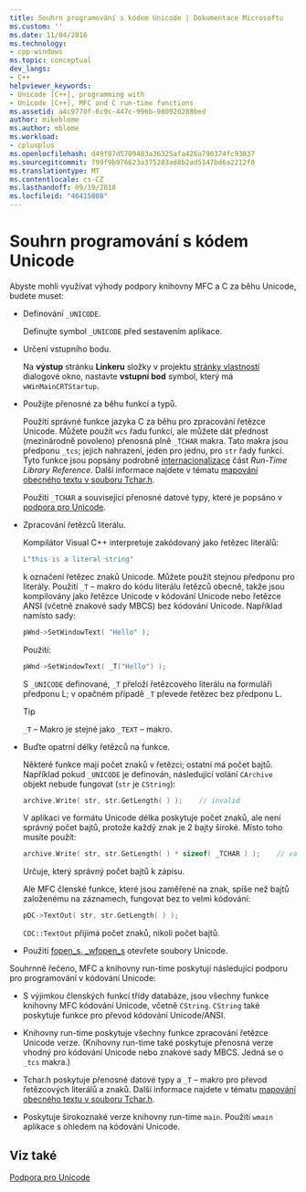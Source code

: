```yaml
---
title: Souhrn programování s kódem Unicode | Dokumentace Microsoftu
ms.custom: ''
ms.date: 11/04/2016
ms.technology:
- cpp-windows
ms.topic: conceptual
dev_langs:
- C++
helpviewer_keywords:
- Unicode [C++], programming with
- Unicode [C++], MFC and C run-time functions
ms.assetid: a4c9770f-6c9c-447c-996b-980920288bed
author: mikeblome
ms.author: mblome
ms.workload:
- cplusplus
ms.openlocfilehash: d49f87d5709483a36325afa426a790374fc93837
ms.sourcegitcommit: 799f9b976623a375203ad8b2ad5147bd6a2212f0
ms.translationtype: MT
ms.contentlocale: cs-CZ
ms.lasthandoff: 09/19/2018
ms.locfileid: "46415808"
---
```

# <a name="unicode-programming-summary"></a>Souhrn programování s kódem Unicode

Abyste mohli využívat výhody podpory knihovny MFC a C za běhu Unicode, budete muset:

- Definování `_UNICODE`.

   Definujte symbol `_UNICODE` před sestavením aplikace.

- Určení vstupního bodu.

   Na **výstup** stránku **Linkeru** složky v projektu [stránky vlastností](../ide/property-pages-visual-cpp.md) dialogové okno, nastavte **vstupní bod** symbol, který má `wWinMainCRTStartup`.

- Použijte přenosné za běhu funkcí a typů.

   Použití správné funkce jazyka C za běhu pro zpracování řetězce Unicode. Můžete použít `wcs` řadu funkcí, ale můžete dát přednost (mezinárodně povoleno) přenosná plně `_TCHAR` makra. Tato makra jsou předponu `_tcs`; jejich nahrazení, jeden pro jednu, pro `str` řady funkcí. Tyto funkce jsou popsány podrobně [internacionalizace](../c-runtime-library/internationalization.md) část *Run-Time Library Reference*. Další informace najdete v tématu [mapování obecného textu v souboru Tchar.h](../text/generic-text-mappings-in-tchar-h.md).

   Použití `_TCHAR` a související přenosné datové typy, které je popsáno v [podpora pro Unicode](../text/support-for-unicode.md).

- Zpracování řetězců literálu.

   Kompilátor Visual C++ interpretuje zakódovaný jako řetězec literálů:

    ```cpp
    L"this is a literal string"
    ```

   k označení řetězec znaků Unicode. Můžete použít stejnou předponu pro literály. Použití `_T` – makro do kódu literálu řetězců obecně, takže jsou kompilovány jako řetězce Unicode v kódování Unicode nebo řetězce ANSI (včetně znakové sady MBCS) bez kódování Unicode. Například namísto sady:

    ```cpp
    pWnd->SetWindowText( "Hello" );
    ```

   Použití:

    ```cpp
    pWnd->SetWindowText( _T("Hello") );
    ```

   S `_UNICODE` definované, `_T` přeloží řetězcového literálu na formuláři předponu L; v opačném případě `_T` převede řetězec bez předponu L.

    > [!TIP]
    >  `_T` – Makro je stejné jako `_TEXT` – makro.

- Buďte opatrní délky řetězců na funkce.

   Některé funkce mají počet znaků v řetězci; ostatní má počet bajtů. Například pokud `_UNICODE` je definován, následující volání `CArchive` objekt nebude fungovat (`str` je `CString`):

    ```cpp
    archive.Write( str, str.GetLength( ) );    // invalid
    ```

   V aplikaci ve formátu Unicode délka poskytuje počet znaků, ale není správný počet bajtů, protože každý znak je 2 bajty široké. Místo toho musíte použít:

    ```cpp
    archive.Write( str, str.GetLength( ) * sizeof( _TCHAR ) );    // valid
    ```

   Určuje, který správný počet bajtů k zápisu.

   Ale MFC členské funkce, které jsou zaměřené na znak, spíše než bajtů založenému na záznamech, fungovat bez to velmi kódování:

    ```cpp
    pDC->TextOut( str, str.GetLength( ) );
    ```

     `CDC::TextOut` přijímá počet znaků, nikoli počet bajtů.

- Použití [fopen_s, _wfopen_s](../c-runtime-library/reference/fopen-s-wfopen-s.md) otevřete soubory Unicode.

Souhrnně řečeno, MFC a knihovny run-time poskytují následující podporu pro programování v kódování Unicode:

- S výjimkou členských funkcí třídy databáze, jsou všechny funkce knihovny MFC kódování Unicode, včetně `CString`. `CString` také poskytuje funkce pro převod kódování Unicode/ANSI.

- Knihovny run-time poskytuje všechny funkce zpracování řetězce Unicode verze. (Knihovny run-time také poskytuje přenosná verze vhodný pro kódování Unicode nebo znakové sady MBCS. Jedná se o `_tcs` makra.)

- Tchar.h poskytuje přenosné datové typy a `_T` – makro pro převod řetězcových literálů a znaků. Další informace najdete v tématu [mapování obecného textu v souboru Tchar.h](../text/generic-text-mappings-in-tchar-h.md).

- Poskytuje širokoznaké verze knihovny run-time `main`. Použití `wmain` aplikace s ohledem na kódování Unicode.

## <a name="see-also"></a>Viz také

[Podpora pro Unicode](../text/support-for-unicode.md)